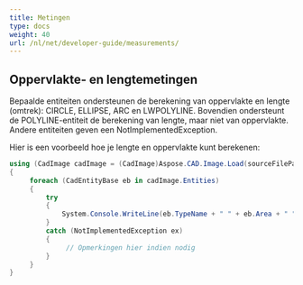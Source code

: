 ```yaml
---
title: Metingen
type: docs
weight: 40
url: /nl/net/developer-guide/measurements/
---
```


## **Oppervlakte- en lengtemetingen**

Bepaalde entiteiten ondersteunen de berekening van oppervlakte en lengte (omtrek): CIRCLE, ELLIPSE, ARC en LWPOLYLINE. Bovendien ondersteunt de POLYLINE-entiteit de berekening van lengte, maar niet van oppervlakte. Andere entiteiten geven een NotImplementedException.

Hier is een voorbeeld hoe je lengte en oppervlakte kunt berekenen:

```csharp
using (CadImage cadImage = (CadImage)Aspose.CAD.Image.Load(sourceFilePath))
{
     foreach (CadEntityBase eb in cadImage.Entities)
     {
         try
         {
             System.Console.WriteLine(eb.TypeName + " " + eb.Area + " " + eb.Length);
         }
         catch (NotImplementedException ex)
         {
              // Opmerkingen hier indien nodig
         }
     }
}
```
